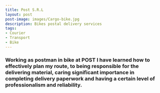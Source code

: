 ```yaml
---
title: Post S.R.L
layout: post
post-image: images/Cargo-bike.jpg
description: Bikes postal delivery services
tags:
- Courier
- Transport
- Bike
---
```


### Working as postman in bike at POST I have learned how to effectively plan my route, to being responsible for the delivering material, caring significant importance in completing delivery paperwork and having a certain level of professionalism and reliability.
